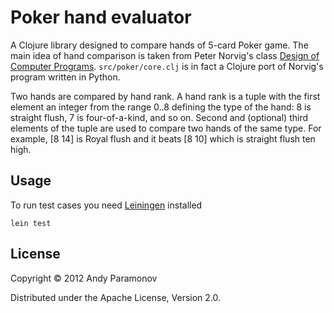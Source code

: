 # Poker hand evaluator

A Clojure library designed to compare hands of 5-card Poker game.
The main idea of hand comparison is taken from Peter Norvig's class
[Design of Computer Programs](http://www.youtube.com/playlist?list=PL818D7B4539EED6D3).
`src/poker/core.clj` is in fact a Clojure port of Norvig's program written in Python.

Two hands are compared by hand rank. A hand rank is a tuple with the first
element an integer from the range 0..8 defining the type of the hand: 8 is
straight flush, 7 is four-of-a-kind, and so on.
Second and (optional) third elements of the tuple are used to compare two
hands of the same type. For example, [8 14] is Royal flush and it beats
[8 10] which is straight flush ten high.

## Usage

To run test cases you need [Leiningen](http://leiningen.org) installed

    lein test

## License

Copyright © 2012 Andy Paramonov

Distributed under the Apache License, Version 2.0.
